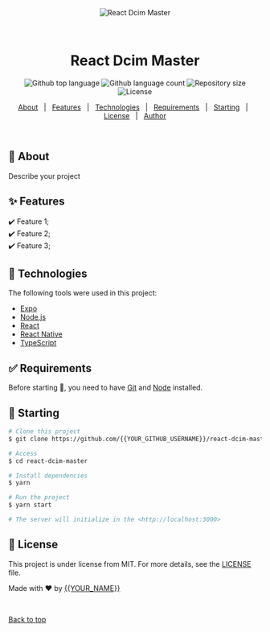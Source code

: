 <div align="center" id="top"> 
  <img src="./.github/app.gif" alt="React Dcim Master" />

  &#xa0;

  <!-- <a href="https://reactdcimmaster.netlify.app">Demo</a> -->
</div>

<h1 align="center">React Dcim Master</h1>

<p align="center">
  <img alt="Github top language" src="https://img.shields.io/github/languages/top/{{YOUR_GITHUB_USERNAME}}/react-dcim-master?color=56BEB8">

  <img alt="Github language count" src="https://img.shields.io/github/languages/count/{{YOUR_GITHUB_USERNAME}}/react-dcim-master?color=56BEB8">

  <img alt="Repository size" src="https://img.shields.io/github/repo-size/{{YOUR_GITHUB_USERNAME}}/react-dcim-master?color=56BEB8">

  <img alt="License" src="https://img.shields.io/github/license/{{YOUR_GITHUB_USERNAME}}/react-dcim-master?color=56BEB8">

  <!-- <img alt="Github issues" src="https://img.shields.io/github/issues/{{YOUR_GITHUB_USERNAME}}/react-dcim-master?color=56BEB8" /> -->

  <!-- <img alt="Github forks" src="https://img.shields.io/github/forks/{{YOUR_GITHUB_USERNAME}}/react-dcim-master?color=56BEB8" /> -->

  <!-- <img alt="Github stars" src="https://img.shields.io/github/stars/{{YOUR_GITHUB_USERNAME}}/react-dcim-master?color=56BEB8" /> -->
</p>

<!-- Status -->

<!-- <h4 align="center"> 
	🚧  React Dcim Master 🚀 Under construction...  🚧
</h4> 

<hr> -->

<p align="center">
  <a href="#dart-about">About</a> &#xa0; | &#xa0; 
  <a href="#sparkles-features">Features</a> &#xa0; | &#xa0;
  <a href="#rocket-technologies">Technologies</a> &#xa0; | &#xa0;
  <a href="#white_check_mark-requirements">Requirements</a> &#xa0; | &#xa0;
  <a href="#checkered_flag-starting">Starting</a> &#xa0; | &#xa0;
  <a href="#memo-license">License</a> &#xa0; | &#xa0;
  <a href="https://github.com/{{YOUR_GITHUB_USERNAME}}" target="_blank">Author</a>
</p>

<br>

## :dart: About ##

Describe your project

## :sparkles: Features ##

:heavy_check_mark: Feature 1;\
:heavy_check_mark: Feature 2;\
:heavy_check_mark: Feature 3;

## :rocket: Technologies ##

The following tools were used in this project:

- [Expo](https://expo.io/)
- [Node.js](https://nodejs.org/en/)
- [React](https://pt-br.reactjs.org/)
- [React Native](https://reactnative.dev/)
- [TypeScript](https://www.typescriptlang.org/)

## :white_check_mark: Requirements ##

Before starting :checkered_flag:, you need to have [Git](https://git-scm.com) and [Node](https://nodejs.org/en/) installed.

## :checkered_flag: Starting ##

```bash
# Clone this project
$ git clone https://github.com/{{YOUR_GITHUB_USERNAME}}/react-dcim-master

# Access
$ cd react-dcim-master

# Install dependencies
$ yarn

# Run the project
$ yarn start

# The server will initialize in the <http://localhost:3000>
```

## :memo: License ##

This project is under license from MIT. For more details, see the [LICENSE](LICENSE.md) file.


Made with :heart: by <a href="https://github.com/{{YOUR_GITHUB_USERNAME}}" target="_blank">{{YOUR_NAME}}</a>

&#xa0;

<a href="#top">Back to top</a>
